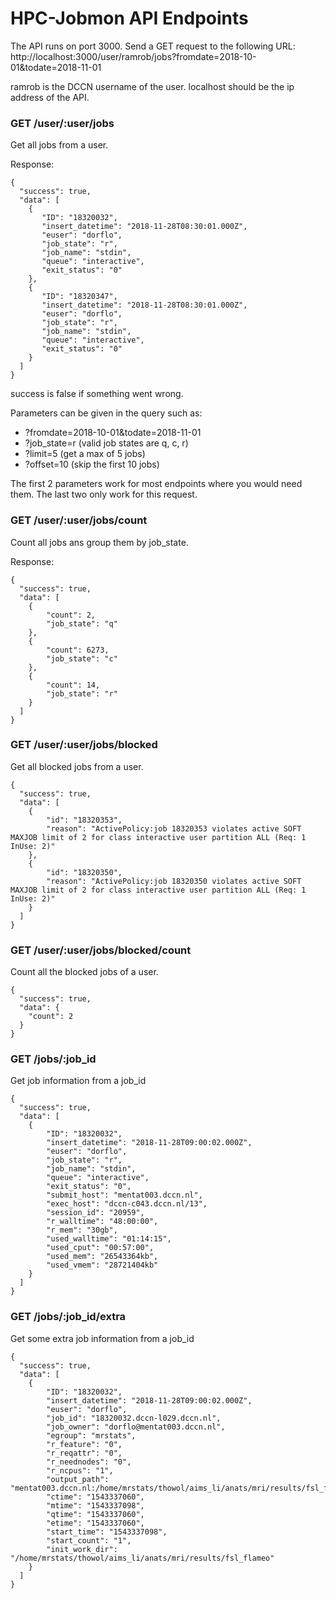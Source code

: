 # HPC-Jobmon API Endpoints

The API runs on port 3000.
Send a GET request to the following URL:
http://localhost:3000/user/ramrob/jobs?fromdate=2018-10-01&todate=2018-11-01

ramrob is the DCCN username of the user. localhost should be the ip address of the API.

### GET /user/:user/jobs

Get all jobs from a user.

Response:

    {
      "success": true,
      "data": [
        {
           "ID": "18320032",
           "insert_datetime": "2018-11-28T08:30:01.000Z",
           "euser": "dorflo",
           "job_state": "r",
           "job_name": "stdin",
           "queue": "interactive",
           "exit_status": "0"
        },
        {
           "ID": "18320347",
           "insert_datetime": "2018-11-28T08:30:01.000Z",
           "euser": "dorflo",
           "job_state": "r",
           "job_name": "stdin",
           "queue": "interactive",
           "exit_status": "0"
        }
      ]
    }

success is false if something went wrong.

Parameters can be given in the query such as:

- ?fromdate=2018-10-01&todate=2018-11-01
- ?job_state=r (valid job states are q, c, r)
- ?limit=5 (get a max of 5 jobs)
- ?offset=10 (skip the first 10 jobs)

The first 2 parameters work for most endpoints where you would need them. The last two only work for this request.


### GET /user/:user/jobs/count

Count all jobs ans group them by job_state.

Response:

    {
      "success": true,
      "data": [
        {
            "count": 2,
            "job_state": "q"
        },
        {
            "count": 6273,
            "job_state": "c"
        },
        {
            "count": 14,
            "job_state": "r"
        }
      ]
    }


### GET /user/:user/jobs/blocked

Get all blocked jobs from a user.

    {
      "success": true,
      "data": [
        {
            "id": "18320353",
            "reason": "ActivePolicy:job 18320353 violates active SOFT MAXJOB limit of 2 for class interactive user partition ALL (Req: 1  InUse: 2)"
        },
        {
            "id": "18320350",
            "reason": "ActivePolicy:job 18320350 violates active SOFT MAXJOB limit of 2 for class interactive user partition ALL (Req: 1  InUse: 2)"
        }
      ]
    }

### GET /user/:user/jobs/blocked/count

Count all the blocked jobs of a user.

    {
      "success": true,
      "data": {
        "count": 2
      }
    }


### GET /jobs/:job_id

Get job information from a job_id

    {
      "success": true,
      "data": [
        {
            "ID": "18320032",
            "insert_datetime": "2018-11-28T09:00:02.000Z",
            "euser": "dorflo",
            "job_state": "r",
            "job_name": "stdin",
            "queue": "interactive",
            "exit_status": "0",
            "submit_host": "mentat003.dccn.nl",
            "exec_host": "dccn-c043.dccn.nl/13",
            "session_id": "20959",
            "r_walltime": "48:00:00",
            "r_mem": "30gb",
            "used_walltime": "01:14:15",
            "used_cput": "00:57:00",
            "used_mem": "26543364kb",
            "used_vmem": "28721404kb"
        }
      ]
    }

### GET /jobs/:job_id/extra

Get some extra job information from a job_id

    {
      "success": true,
      "data": [
        {
            "ID": "18320032",
            "insert_datetime": "2018-11-28T09:00:02.000Z",
            "euser": "dorflo",
            "job_id": "18320032.dccn-l029.dccn.nl",
            "job_owner": "dorflo@mentat003.dccn.nl",
            "egroup": "mrstats",
            "r_feature": "0",
            "r_reqattr": "0",
            "r_neednodes": "0",
            "r_ncpus": "1",
            "output_path": "mentat003.dccn.nl:/home/mrstats/thowol/aims_li/anats/mri/results/fsl_flameo/stdin.o18320032",
            "ctime": "1543337060",
            "mtime": "1543337098",
            "qtime": "1543337060",
            "etime": "1543337060",
            "start_time": "1543337098",
            "start_count": "1",
            "init_work_dir": "/home/mrstats/thowol/aims_li/anats/mri/results/fsl_flameo"
        }
      ]
    }
